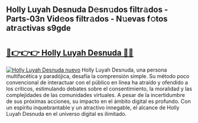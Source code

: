 ## Holly Luyah Desnuda D𝚎sn𝚞dos filtr𝚊dos - Parts-03n Vid𝚎os filtr𝚊dos - N𝚞evas f𝚘tos atr𝚊ctivas s9gde

# <h2><a href="http://mbdl74.tromn.icu/?c=Holly+Luyah+Desnuda">🔗👉👉👉 Holly Luyah Desnuda 🔗🔗</a></h2>

[![Holly Luyah Desnuda nuevo](https://i.imgur.com/pEAQMta.gif)](http://mbdl74.tromn.icu/?c=Holly+Luyah+Desnuda)
Holly Luyah Desnuda, una persona multifacética y paradójica, desafía la comprensión simple. Su método poco convencional de interactuar con el público en línea ha atraído y ofendido a los críticos, estimulando debates sobre el consentimiento, la moralidad y las complejidades de las comunidades virtuales. A pesar de la incertidumbre de sus próximas acciones, su impacto en el ámbito digital es profundo. Con un espíritu inquebrantable y un atractivo innegable, el alcance de Holly Luyah Desnuda en el universo digital es ilimitado.
